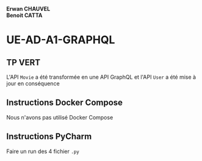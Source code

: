 **Erwan CHAUVEL**<br>**Benoit CATTA**

# UE-AD-A1-GRAPHQL
## TP VERT

L'API `Movie` a été transformée en une API GraphQL et l'API `User` a été mise à jour en conséquence

## Instructions Docker Compose

Nous n'avons pas utilisé Docker Compose

## Instructions PyCharm

Faire un run des 4 fichier `.py`
